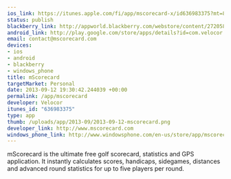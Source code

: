 ```yaml
--- 
ios_link: https://itunes.apple.com/fi/app/mscorecard-x/id636983375?mt=8
status: publish
blackberry_link: http://appworld.blackberry.com/webstore/content/27205872/
android_link: http://play.google.com/store/apps/details?id=com.velocor.mScorecard
email: contact@mscorecard.com
devices: 
- ios
- android
- blackberry
- windows_phone
title: mScorecard
targetMarket: Personal
date: 2013-09-12 19:30:42.244039 +00:00
permalink: /app/mscorecard
developer: Velocor
itunes_id: "636983375"
type: app
thumb: /uploads/app/2013-09/2013-09-12-mscorecard.png
developer_link: http://www.mscorecard.com
windows_phone_link: http://www.windowsphone.com/en-us/store/app/mscorecard/fdf82f81-a8e5-4161-8c39-f3e682de425e
---
```


mScorecard is the ultimate free golf scorecard, statistics and GPS application. It instantly calculates scores, handicaps, sidegames, distances and advanced round statistics for up to five players per round.
